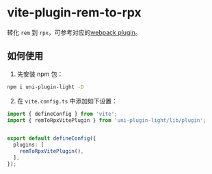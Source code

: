 # vite-plugin-rem-to-rpx

转化 `rem` 到 `rpx`，可参考对应的[webpack plugin](./rem-to-rpx.html)。


## 如何使用

1. 先安装 npm 包：

```bash
npm i uni-plugin-light -D
```

2. 在 `vite.config.ts` 中添加如下设置：


```ts
import { defineConfig } from 'vite';
import { remToRpxVitePlugin } from 'uni-plugin-light/lib/plugin';


export default defineConfig({
  plugins: [
    remToRpxVitePlugin(),
  ],
});
```
